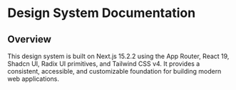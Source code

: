 # Design System Documentation

## Overview

This design system is built on Next.js 15.2.2 using the App Router, React 19, Shadcn UI, Radix UI primitives, and Tailwind CSS v4. It provides a consistent, accessible, and customizable foundation for building modern web applications.